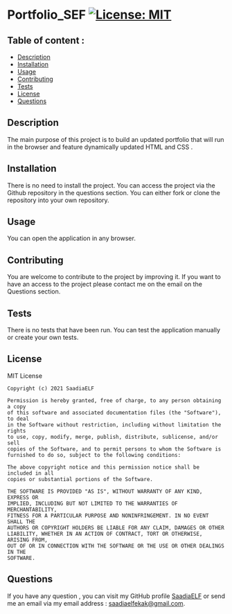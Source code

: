 # Portfolio_SEF [![License: MIT](https://img.shields.io/badge/License-MIT-yellow.svg)](https://opensource.org/licenses/MIT)

  
  ## Table of content :

  * [Description](#description)
  * [Installation](#installation)
  * [Usage](#usage)
  * [Contributing](#contributing)
  * [Tests](#tests)
  * [License](#license)
  * [Questions](#questions)


  ## Description

  The main purpose of this project is to build an updated portfolio that will run in the browser and feature dynamically updated HTML and CSS .


  ## Installation

  There is no need to install the project. You can access the project via the Github repository in the questions section. You can either fork or clone the repository into your own repository. 


  ## Usage

  You can open the application in any browser.


  ## Contributing

  You are welcome to contribute to the project by improving it. If you want to have an access to the project please contact me on the email on the Questions section.

  
  ## Tests

  There is no tests that have been run. You can test the application manually or create your own tests.


  ## License

  MIT License

    Copyright (c) 2021 SaadiaELF
      
    Permission is hereby granted, free of charge, to any person obtaining a copy
    of this software and associated documentation files (the "Software"), to deal
    in the Software without restriction, including without limitation the rights
    to use, copy, modify, merge, publish, distribute, sublicense, and/or sell
    copies of the Software, and to permit persons to whom the Software is
    furnished to do so, subject to the following conditions:
      
    The above copyright notice and this permission notice shall be included in all
    copies or substantial portions of the Software.
      
    THE SOFTWARE IS PROVIDED "AS IS", WITHOUT WARRANTY OF ANY KIND, EXPRESS OR
    IMPLIED, INCLUDING BUT NOT LIMITED TO THE WARRANTIES OF MERCHANTABILITY,
    FITNESS FOR A PARTICULAR PURPOSE AND NONINFRINGEMENT. IN NO EVENT SHALL THE
    AUTHORS OR COPYRIGHT HOLDERS BE LIABLE FOR ANY CLAIM, DAMAGES OR OTHER
    LIABILITY, WHETHER IN AN ACTION OF CONTRACT, TORT OR OTHERWISE, ARISING FROM,
    OUT OF OR IN CONNECTION WITH THE SOFTWARE OR THE USE OR OTHER DEALINGS IN THE
    SOFTWARE.


  ## Questions

  If you have any question , you can visit my GitHub profile [SaadiaELF](https://github.com/SaadiaELF) or send me an email via my email address : saadiaelfekak@gmail.com.
